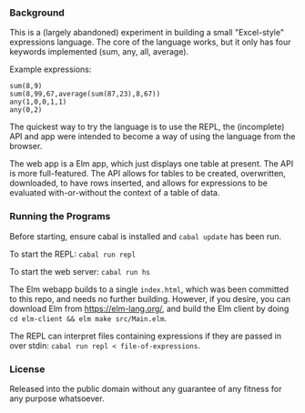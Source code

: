 ### Background

This is a (largely abandoned) experiment in building a small "Excel-style" expressions language. The core of the language works, but it only has four keywords implemented (sum, any, all, average).

Example expressions:

```
sum(8,9)
sum(8,99,67,average(sum(87,23),8,67))
any(1,0,0,1,1)
any(0,2)
```

The quickest way to try the language is to use the REPL, the (incomplete) API and app were intended to become a way of using the language from the browser.

The web app is a Elm app, which just displays one table at present. The API is more full-featured. The API allows for tables to be created, overwritten, downloaded, to have rows inserted, and allows for expressions to be evaluated with-or-without the context of a table of data.

### Running the Programs

Before starting, ensure cabal is installed and `cabal update` has been run.

To start the REPL: `cabal run repl`

To start the web server: `cabal run hs`

The Elm webapp builds to a single `index.html`, which was been committed to this repo, and needs no further building. However, if you desire, you can download Elm from https://elm-lang.org/, and build the Elm client by doing `cd elm-client && elm make src/Main.elm`.

The REPL can interpret files containing expressions if they are passed in over stdin: `cabal run repl < file-of-expressions`.

### License

Released into the public domain without any guarantee of any fitness for any purpose whatsoever.
